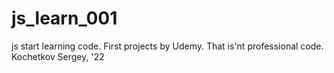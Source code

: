 # js_learn_001
js start learning code. 
First projects by Udemy.
That is'nt professional code.
Kochetkov Sergey, '22
